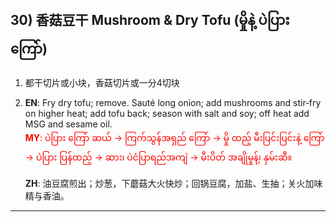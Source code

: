 ## 30) 香菇豆干 Mushroom & Dry Tofu (မှိုနဲ့ ပဲပြားကြော်)

1. 都干切片或小块，香菇切片或一分4切块
1. **EN**: Fry dry tofu; remove. Sauté long onion; add mushrooms and stir‑fry on higher heat; add tofu back; season with salt and soy; off heat add MSG and sesame oil.  
<span style="color:red">   **MY**: ပဲပြား ကြော် ဆယ် → ကြက်သွန်အရှည် ကြော် → မှို ထည့် မီးပြင်းပြင်းနဲ့ ကြော် → ပဲပြား ပြန်ထည့် → ဆား၊ ပဲငံပြာရည်အကျဲ → မီးပိတ် အချိုမှုန့်၊ နှမ်းဆီ။  </span>

   **ZH**: 油豆腐煎出；炒葱，下蘑菇大火快炒；回锅豆腐，加盐、生抽；关火加味精与香油。

---

<a id="r31"></a>

